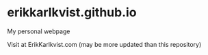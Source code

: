 # erikkarlkvist.github.io
My personal webpage

Visit at ErikKarlkvist.com (may be more updated than this repository)
